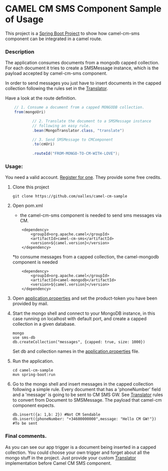 # CAMEL CM SMS Component Sample of Usage

This project is a [Spring Boot Project](http://projects.spring.io/spring-boot/) to show how camel-cm-sms component can be integrated in a camel route.

### Description
The application consumes documents from a mongodb capped collection. For each document it tries to create a SMSMessage instance, which is the payload accepted by camel-cm-sms component. 

In order to send messages you just have to insert documents in the capped collection following the rules set in the [Translator](https://github.com/oalles/camel-cm-sample/blob/master/src/main/java/es/omarall/camel/cm/MongoTranslator.java). 

Have a look at the route definition.

```java
	// 1. Consume a document from a capped MONGODB collection.
	from(mongoUri)

			// 2. Translate the document to a SMSMessage instance
			// following an easy rule.
			.bean(MongoTranslator.class, "translate")

			// 3. Send SMSMessage to CMComponent
			.to(cmUri)
			
			.routeId("FROM-MONGO-TO-CM-WITH-LOVE");
```

### Usage:

You need a valid account. [Register for one](https://www.cmtelecom.com/support). They provide some free credits.

1. Clone this project
	
	```
	git clone https://github.com/oalles/camel-cm-sample
	```
	
2. Open pom.xml
	* the camel-cm-sms component is needed to send sms messages via CM.  
	```
		<dependency>
			<groupId>org.apache.camel</groupId>
			<artifactId>camel-cm-sms</artifactId>
			<version>${camel.version}</version>
		</dependency>
	```
	*to consume messages from a capped collection, the camel-mongodb component is needed
	
	```
		<dependency>
			<groupId>org.apache.camel</groupId>
			<artifactId>camel-mongodb</artifactId>
			<version>${camel.version}</version>
		</dependency>
	```
	
4. Open [application.properties](https://github.com/oalles/camel-cm-sample/blob/master/src/main/resources/application.properties) and set the product-token you have been provided by mail. 
5. Start the mongo shell and connect to your MongoDB instance, in this case running on localhost with default port, and create a capped collection in a given database. 
	
	```
	mongo
	use sms-db
	db.createCollection("messages", {capped: true, size: 1000})
	```
	 
	Set db and collection names in the [application.properties](https://github.com/oalles/camel-cm-sample/blob/master/src/main/resources/application.properties) file. 

6. Run the application.
	
	```	
	cd camel-cm-sample
	mvn spring-boot:run
	```
	
7. Go to the mongo shell and insert messages in the capped collection following a simple rule. Every document that has a 'phoneNumber' field and a 'message' is going to be sent to CM SMS GW. See [Translator](https://github.com/oalles/camel-cm-sample/blob/master/src/main/java/es/omarall/camel/cm/MongoTranslator.java) rules to convert from Document to SMSMessage. The payload that camel-cm component expects. 
	
	```
	db.insert({a: 1,b: 2}) #Not CM Sendable
	db.insert({phoneNumber: "+34600000000",message: "Hello CM GW!"}) #To be sent
	```

### Final comments.
As you can see our app trigger is a document being inserted in a capped collection. 
You could choose your own trigger and forget about all the mongo stuff in the project. 
Just provide your custom [Translator](https://github.com/oalles/camel-cm/blob/master/src/main/java/org/apache/camel/component/cm/client/Translator.java) implementation before Camel CM SMS component.
 






